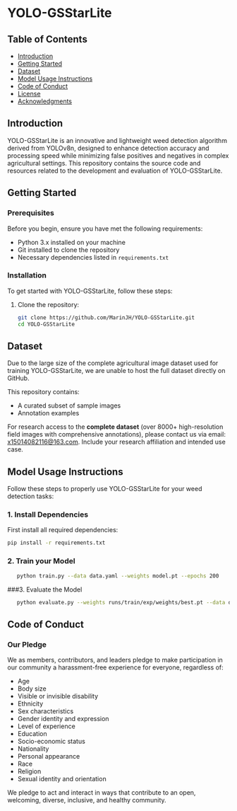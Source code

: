 # YOLO-GSStarLite

## Table of Contents
- [Introduction](#introduction)
- [Getting Started](#getting-started)
- [Dataset](#dataset)
- [Model Usage Instructions](#model-usage-instructions)  <!-- 新增模型使用说明部分 -->
- [Code of Conduct](#code-of-conduct)
- [License](#license)
- [Acknowledgments](#acknowledgments)

## Introduction

YOLO-GSStarLite is an innovative and lightweight weed detection algorithm derived from YOLOv8n, designed to enhance detection accuracy and processing speed while minimizing false positives and negatives in complex agricultural settings. This repository contains the source code and resources related to the development and evaluation of YOLO-GSStarLite.

## Getting Started

### Prerequisites

Before you begin, ensure you have met the following requirements:

- Python 3.x installed on your machine
- Git installed to clone the repository
- Necessary dependencies listed in `requirements.txt`

### Installation

To get started with YOLO-GSStarLite, follow these steps:

1. Clone the repository:
   ```bash
   git clone https://github.com/MarinJH/YOLO-GSStarLite.git
   cd YOLO-GSStarLite

## Dataset

Due to the large size of the complete agricultural image dataset used for training YOLO-GSStarLite, we are unable to host the full dataset directly on GitHub. 

This repository contains:
- A curated subset of sample images
- Annotation examples

For research access to the **complete dataset** (over 8000+ high-resolution field images with comprehensive annotations), please contact us via email: [x15014082116@163.com](mailto:x15014082116@163.com). Include your research affiliation and intended use case.

## Model Usage Instructions

Follow these steps to properly use YOLO-GSStarLite for your weed detection tasks:

### 1. Install Dependencies
First install all required dependencies:
   ```bash
   pip install -r requirements.txt
   ```
### 2. Train your Model
```bash
   python train.py --data data.yaml --weights model.pt --epochs 200
   ```
###3. Evaluate the Model
```bash
   python evaluate.py --weights runs/train/exp/weights/best.pt --data data.yaml
   ```
## Code of Conduct

### Our Pledge

We as members, contributors, and leaders pledge to make participation in our community a harassment-free experience for everyone, regardless of:

- Age
- Body size
- Visible or invisible disability
- Ethnicity
- Sex characteristics  
- Gender identity and expression
- Level of experience
- Education
- Socio-economic status
- Nationality
- Personal appearance
- Race
- Religion
- Sexual identity and orientation

We pledge to act and interact in ways that contribute to an open, welcoming, diverse, inclusive, and healthy community.
